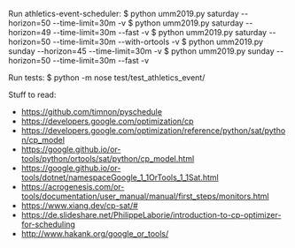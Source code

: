 Run athletics-event-scheduler:
$ python umm2019.py saturday --horizon=50 --time-limit=30m -v
$ python umm2019.py saturday --horizon=49 --time-limit=30m --fast -v
$ python umm2019.py saturday --horizon=50 --time-limit=30m --with-ortools -v
$ python umm2019.py sunday --horizon=45 --time-limit=30m -v
$ python umm2019.py sunday --horizon=50 --time-limit=30m --fast -v

Run tests:
$ python -m nose test/test_athletics_event/

Stuff to read:
- https://github.com/timnon/pyschedule
- https://developers.google.com/optimization/cp
- https://developers.google.com/optimization/reference/python/sat/python/cp_model
- https://google.github.io/or-tools/python/ortools/sat/python/cp_model.html
- https://google.github.io/or-tools/dotnet/namespaceGoogle_1_1OrTools_1_1Sat.html
- https://acrogenesis.com/or-tools/documentation/user_manual/manual/first_steps/monitors.html
- https://www.xiang.dev/cp-sat/#
- https://de.slideshare.net/PhilippeLaborie/introduction-to-cp-optimizer-for-scheduling
- http://www.hakank.org/google_or_tools/